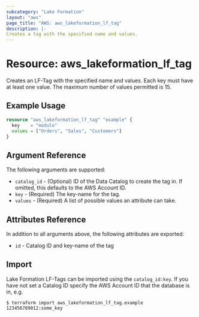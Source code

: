 ```yaml
---
subcategory: "Lake Formation"
layout: "aws"
page_title: "AWS: aws_lakeformation_lf_tag"
description: |-
Creates a tag with the specified name and values.
---
```


# Resource: aws_lakeformation_lf_tag

Creates an LF-Tag with the specified name and values. Each key must have at least one value. The maximum number of values permitted is 15.

## Example Usage

```terraform
resource "aws_lakeformation_lf_tag" "example" {
  key    = "module"
  values = ["Orders", "Sales", "Customers"]
}
```

## Argument Reference

The following arguments are supported:

* `catalog_id` - (Optional) ID of the Data Catalog to create the tag in. If omitted, this defaults to the AWS Account ID.
* `key` - (Required) The key-name for the tag.
* `values` - (Required) A list of possible values an attribute can take.

## Attributes Reference

In addition to all arguments above, the following attributes are exported:

* `id` - Catalog ID and key-name of the tag

## Import

Lake Formation LF-Tags can be imported using the `catalog_id:key`. If you have not set a Catalog ID specify the AWS Account ID that the database is in, e.g.

```
$ terraform import aws_lakeformation_lf_tag.example 123456789012:some_key
```